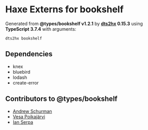 # Haxe Externs for bookshelf

Generated from **@types/bookshelf v1.2.1** by **[dts2hx](https://github.com/haxiomic/dts2hx) 0.15.3** using **TypeScript 3.7.4** with arguments:

	dts2hx bookshelf

## Dependencies
- knex
- bluebird
- lodash
- create-error

## Contributors to @types/bookshelf
- [Andrew Schurman](https://github.com/arcticwaters)
- [Vesa Poikajärvi](https://github.com/vesse)
- [Ian Serpa](http://github.com/ianldgs)